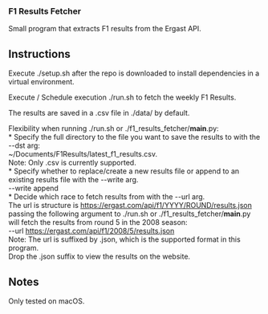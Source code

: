### F1 Results Fetcher
Small program that extracts F1 results from the Ergast API.

## Instructions
Execute ./setup.sh after the repo is downloaded to install dependencies in a
virtual environment.

Execute / Schedule execution ./run.sh to fetch the weekly F1 Results.

The results are saved in a .csv file in ./data/ by default.

Flexibility when running ./run.sh or ./f1_results_fetcher/__main__.py: \
    * Specify the full directory to the file you want to save the results to
      with the --dst arg: \
      ~/Documents/F1Results/latest_f1_results.csv. \
      Note: Only .csv is currently supported. \
    * Specify whether to replace/create a new results file or append to an \
      existing results file with the --write arg. \
      --write append \
    * Decide which race to fetch results from with the --url arg. \
      The url is structure is https://ergast.com/api/f1/YYYY/ROUND/results.json \
      passing the following argument to ./run.sh or ./f1_results_fetcher/__main__.py \
      will fetch the results from round 5 in the 2008 season: \
        --url https://ergast.com/api/f1/2008/5/results.json \
      Note: The url is suffixed by .json, which is the supported format in this program. \
            Drop the .json suffix to view the results on the website.

## Notes
Only tested on macOS.

